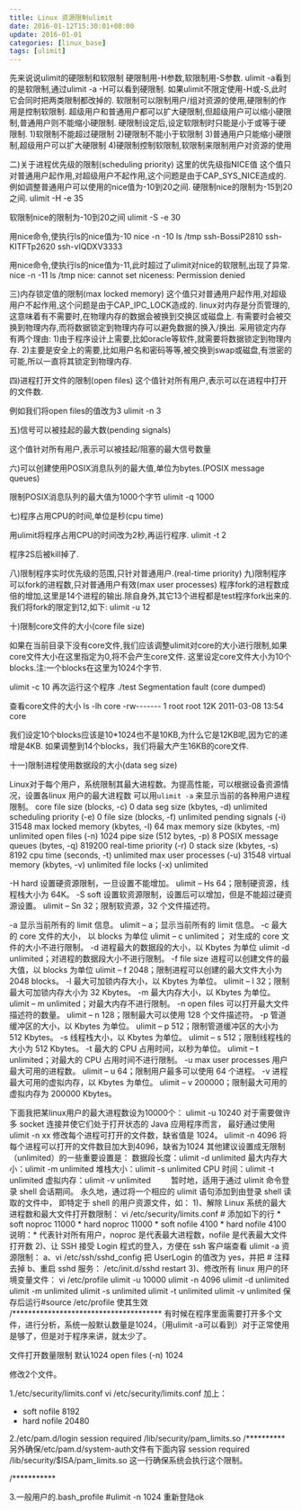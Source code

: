 ```yaml
---
title: Linux 资源限制ulimit
date: 2016-01-12T15:30:01+08:00
update: 2016-01-01
categories: [linux_base]
tags: [ulimit]
---
```

先来说说ulimit的硬限制和软限制
硬限制用-H参数,软限制用-S参数.
ulimit -a看到的是软限制,通过ulimit -a -H可以看到硬限制.
如果ulimit不限定使用-H或-S,此时它会同时把两类限制都改掉的.
软限制可以限制用户/组对资源的使用,硬限制的作用是控制软限制.
超级用户和普通用户都可以扩大硬限制,但超级用户可以缩小硬限制,普通用户则不能缩小硬限制.
硬限制设定后,设定软限制时只能是小于或等于硬限制.
1)软限制不能超过硬限制
2)硬限制不能小于软限制
3)普通用户只能缩小硬限制,超级用户可以扩大硬限制
4)硬限制控制软限制,软限制来限制用户对资源的使用

二)关于进程优先级的限制(scheduling priority)
这里的优先级指NICE值
这个值只对普通用户起作用,对超级用户不起作用,这个问题是由于CAP_SYS_NICE造成的.
例如调整普通用户可以使用的nice值为-10到20之间.
硬限制nice的限制为-15到20之间.
ulimit -H -e 35

软限制nice的限制为-10到20之间
ulimit -S -e 30

用nice命令,使执行ls的nice值为-10
nice -n -10 ls /tmp
ssh-BossiP2810  ssh-KITFTp2620  ssh-vIQDXV3333

用nice命令,使执行ls的nice值为-11,此时超过了ulimit对nice的软限制,出现了异常.
nice -n -11 ls /tmp
nice: cannot set niceness: Permission denied


三)内存锁定值的限制(max locked memory)
这个值只对普通用户起作用,对超级用户不起作用,这个问题是由于CAP_IPC_LOCK造成的.
linux对内存是分页管理的,这意味着有不需要时,在物理内存的数据会被换到交换区或磁盘上.
有需要时会被交换到物理内存,而将数据锁定到物理内存可以避免数据的换入/换出.
采用锁定内存有两个理由:
1)由于程序设计上需要,比如oracle等软件,就需要将数据锁定到物理内存.
2)主要是安全上的需要,比如用户名和密码等等,被交换到swap或磁盘,有泄密的可能,所以一直将其锁定到物理内存.

四)进程打开文件的限制(open files)
这个值针对所有用户,表示可以在进程中打开的文件数.

例如我们将open files的值改为3
ulimit -n 3

五)信号可以被挂起的最大数(pending signals)

这个值针对所有用户,表示可以被挂起/阻塞的最大信号数量

六)可以创建使用POSIX消息队列的最大值,单位为bytes.(POSIX message queues)

限制POSIX消息队列的最大值为1000个字节
ulimit -q 1000


七)程序占用CPU的时间,单位是秒(cpu time)

用ulimit将程序占用CPU的时间改为2秒,再运行程序.
ulimit -t 2

程序2S后被kill掉了.


八)限制程序实时优先级的范围,只针对普通用户.(real-time priority)
九)限制程序可以fork的进程数,只对普通用户有效(max user processes)
程序fork的进程数成倍的增加,这里是14个进程的输出.除自身外,其它13个进程都是test程序fork出来的.
我们将fork的限定到12,如下:
ulimit -u 12

十)限制core文件的大小(core file size)

如果在当前目录下没有core文件,我们应该调整ulimit对core的大小进行限制,如果core文件大小在这里指定为0,将不会产生core文件.
这里设定core文件大小为10个blocks.注:一个blocks在这里为1024个字节.

ulimit -c 10
再次运行这个程序
./test
Segmentation fault (core dumped)

查看core文件的大小
ls -lh core
-rw------- 1 root root 12K 2011-03-08 13:54 core

我们设定10个blocks应该是10*1024也不是10KB,为什么它是12KB呢,因为它的递增是4KB.
如果调整到14个blocks，我们将最大产生16KB的core文件.


十一)限制进程使用数据段的大小(data seg size)

Linux对于每个用户，系统限制其最大进程数。为提高性能，可以根据设备资源情况，设置各linux 用户的最大进程数
可以用`ulimit -a` 来显示当前的各种用户进程限制。
core file size          (blocks, -c) 0
data seg size           (kbytes, -d) unlimited
scheduling priority             (-e) 0
file size               (blocks, -f) unlimited
pending signals                 (-i) 31548
max locked memory       (kbytes, -l) 64
max memory size         (kbytes, -m) unlimited
open files                      (-n) 1024
pipe size            (512 bytes, -p) 8
POSIX message queues     (bytes, -q) 819200
real-time priority              (-r) 0
stack size              (kbytes, -s) 8192
cpu time               (seconds, -t) unlimited
max user processes              (-u) 31548
virtual memory          (kbytes, -v) unlimited
file locks                      (-x) unlimited

-H hard	设置硬资源限制，一旦设置不能增加。 	                ulimit – Hs 64；限制硬资源，线程栈大小为 64K。
-S soft	设置软资源限制，设置后可以增加，但是不能超过硬资源设置。 ulimit – Sn 32；限制软资源，32 个文件描述符。

-a 	显示当前所有的 limit 信息。 	                     ulimit – a；显示当前所有的 limit 信息。
-c 	最大的 core 文件的大小， 以 blocks 为单位           ulimit – c unlimited； 对生成的 core 文件的大小不进行限制。
-d 	进程最大的数据段的大小，以 Kbytes 为单位             ulimit -d unlimited；对进程的数据段大小不进行限制。
-f  file size	进程可以创建文件的最大值，以 blocks 为单位            ulimit – f 2048；限制进程可以创建的最大文件大小为 2048 blocks。
-l 	最大可加锁内存大小，以 Kbytes 为单位。 	           ulimit – l 32；限制最大可加锁内存大小为 32 Kbytes。
-m 	最大内存大小，以 Kbytes 为单位。                  ulimit – m unlimited；对最大内存不进行限制。
-n 	open files 可以打开最大文件描述符的数量。 	                  ulimit – n 128；限制最大可以使用 128 个文件描述符。
-p 	管道缓冲区的大小，以 Kbytes 为单位。 	             ulimit – p 512；限制管道缓冲区的大小为 512 Kbytes。
-s 	线程栈大小，以 Kbytes 为单位。 	                 ulimit – s 512；限制线程栈的大小为 512 Kbytes。
-t 	最大的 CPU 占用时间，以秒为单位。 	               ulimit – t unlimited；对最大的 CPU 占用时间不进行限制。
-u 	max user processes 用户最大可用的进程数。 	                         ulimit – u 64；限制用户最多可以使用 64 个进程。
-v 	进程最大可用的虚拟内存，以 Kbytes 为单位。 	       ulimit – v 200000；限制最大可用的虚拟内存为 200000 Kbytes。




下面我把某linux用户的最大进程数设为10000个：
    ulimit -u 10240
    对于需要做许多 socket 连接并使它们处于打开状态的 Java 应用程序而言，
    最好通过使用 ulimit -n xx 修改每个进程可打开的文件数，缺省值是 1024。
    ulimit -n 4096 将每个进程可以打开的文件数目加大到4096，缺省为1024
    其他建议设置成无限制（unlimited）的一些重要设置是：
    数据段长度：ulimit -d unlimited
    最大内存大小：ulimit -m unlimited
    堆栈大小：ulimit -s unlimited
    CPU 时间：ulimit -t unlimited
    虚拟内存：ulimit -v unlimited
　　
    暂时地，适用于通过 ulimit 命令登录 shell 会话期间。
    永久地，通过将一个相应的 ulimit 语句添加到由登录 shell 读取的文件中， 即特定于 shell 的用户资源文件，如：
1)、解除 Linux 系统的最大进程数和最大文件打开数限制：
        vi /etc/security/limits.conf
        # 添加如下的行
        * soft noproc 11000
        * hard noproc 11000
        * soft nofile 4100
        * hard nofile 4100
      说明：* 代表针对所有用户，noproc 是代表最大进程数，nofile 是代表最大文件打开数
2)、让 SSH 接受 Login 程式的登入，方便在 ssh 客户端查看 ulimit -a 资源限制：
        a、vi /etc/ssh/sshd_config
            把 UserLogin 的值改为 yes，并把 # 注释去掉
        b、重启 sshd 服务：
              /etc/init.d/sshd restart
3)、修改所有 linux 用户的环境变量文件：
    vi /etc/profile
    ulimit -u 10000
    ulimit -n 4096
    ulimit -d unlimited
    ulimit -m unlimited
    ulimit -s unlimited
    ulimit -t unlimited
    ulimit -v unlimited
 保存后运行#source /etc/profile 使其生效
/**************************************
有时候在程序里面需要打开多个文件，进行分析，系统一般默认数量是1024，（用ulimit -a可以看到）对于正常使用是够了，但是对于程序来讲，就太少了。

文件打开数量限制 默认1024 open files                      (-n) 1024

修改2个文件。

1./etc/security/limits.conf
vi /etc/security/limits.conf
加上：
* soft nofile 8192
* hard nofile 20480

2./etc/pam.d/login
session required /lib/security/pam_limits.so
/**********
另外确保/etc/pam.d/system-auth文件有下面内容
session required /lib/security/$ISA/pam_limits.so
这一行确保系统会执行这个限制。

/***********

3.一般用户的.bash_profile
#ulimit -n 1024
重新登陆ok
